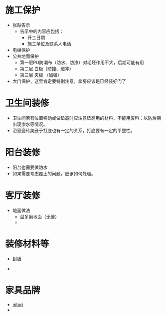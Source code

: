 # 施工保护

- 张贴告示
  - 告示中的内容应包括：
    - 开工日期
    - 施工单位及联系人电话
- 电梯保护
- 公共地面保护
  - 第一层PU防潮布（防水、防渗）对毛坯作用不大，后期可能有用
  - 第二层 白板（防撞、缓冲）
  - 第三层 夹板 （加强）
- 大门保护，这里肯定要特别注意，拿房应该是已经装好门了

# 卫生间装修

- 卫生间若有位置移动或做垫高时应注意垫高用的材料，不能用废料；以防后期出现渗水等情况。
- 浴室瓷砖美丑于打底也有一定的关系，打底要有一定的平整性。

# 阳台装修

- 阳台也需要做防水
- 如果需要考虑覆土的问题，应该如何处理。

# 客厅装修

- 地面做法
  - 盘多磨地面（无缝）
  - 

# 装修材料等

- [封板](https://www.ikea.cn/cn/zh/catalog/categories/departments/kitchen/23614/)

- 

# 家具品牌

- [nitori](http://www.nitorichina.com/)
- 